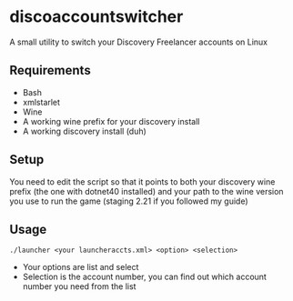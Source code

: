 # discoaccountswitcher
A small utility to switch your Discovery Freelancer accounts on Linux


## Requirements

- Bash
- xmlstarlet
- Wine
- A working wine prefix for your discovery install
- A working discovery install (duh)

## Setup

You need to edit the script so that it points to both your discovery wine prefix (the one with dotnet40 installed) and your path to the wine version you use to run the game (staging 2.21 if you followed my guide)

## Usage

`./launcher <your launcheraccts.xml> <option> <selection>`

- Your options are list and select
- Selection is the account number, you can find out which account number you need from the list
